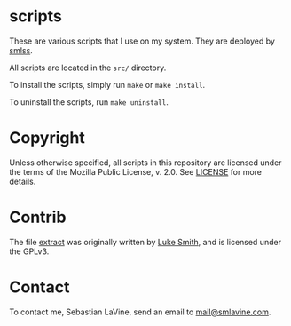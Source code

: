 # scripts

These are various scripts that I use on my system. They are deployed by
[smlss](https://sr.ht/~smlavine/smlss).

All scripts are located in the ```src/``` directory.

To install the scripts, simply run ```make``` or ```make install```.

To uninstall the scripts, run ```make uninstall```.

# Copyright

Unless otherwise specified, all scripts in this repository are licensed
under the terms of the Mozilla Public License, v. 2.0. See [LICENSE][0]
for more details.

# Contrib

The file
[extract](https://git.sr.ht/~smlavine/scripts/tree/master/item/src/extract)
was originally written by [Luke Smith](https://github.com/lukesmithxyz), and is
licensed under the GPLv3.

# Contact

To contact me, Sebastian LaVine, send an email to <mail@smlavine.com>.


[0]: https://git.sr.ht/~smlavine/scripts/tree/master/item/LICENSE
